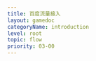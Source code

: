 ```yaml
---
title: 百度流量接入
layout: gamedoc
categoryName: introduction
level: root
topic: flow
priority: 03-00
---
```

